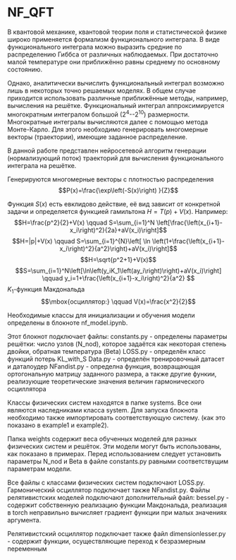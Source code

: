 # NF_QFT
В квантовой механике, квантовой теории поля и статистической физике широко применяется формализм функционального интеграла. 
В виде функционального интеграла можно выразить средние по распределению Гиббса от различных наблюдаемых. 
При достаточно малой температуре они приближённо равны среднему по основному состоянию. 
	
Однако, аналитически вычислить функциональный интеграл возможно лишь в некоторых точно решаемых моделях. 
В общем случае приходится использовать различные приближённые методы, например, вычисления на решётке. 
Функциональный интеграл аппроксимируется многократным интегралом большой ($2^4$--$2^{10}$) размерности. 
Многократные интегралы вычисляются далее с помощью метода Монте-Карло. 
Для этого необходимо генерировать многомерные векторы (траектории), имеющие заданное распределение.

В данной работе представлен нейросетевой алгоритм генерации (нормализующий поток) траекторий для вычисления функционального интеграла на решётке.

Генерируются многомерные векторы с плотностью распределения 
$$P(x)=\frac{\exp\left(-S(x)\right) }{Z}$$

Функция $S(x)$ есть евклидово действие, её вид зависит от конкретной задачи и определяется функцией гамильтона $H=T(p)+V(x)$. 
Например:
$$H=\frac{p^2}{2}+V(x) \qquad S=\sum_{i=1}^N \left[\frac{\left(x_{i+1}-x_i\right)^2}{2a}+aV(x_i)\right]$$
$$H=|p|+V(x) \qquad S=\sum_{i=1}^{N}\left[ \ln \left(1+\frac{\left(x_{i+1}-x_i\right)^2}{a^2}\right)+aV(x_i)\right]$$
$$H=\sqrt{p^2+1}+V(x)$$
$$S=\sum_{i=1}^N\left[\ln\left(y_iK_1\left(ay_i\right)\right)+aV(x_i)\right]      \qquad y_i=1+\frac{\left(x_{i+1}-x_i\right)^2}{a^2} $$
$K_1$-функция Макдональда
$$\mbox{осциллятор:} \qquad V(x)=\frac{x^2}{2}$$





Необходимые классы для инициализации и обучения модели определены в блокноте nf_model.ipynb. 

Этот блокнот подключает файлы:
constants.py - определены параметры решётки: число узлов (N_nod), которое задаётся как некоторая степень двойки, обратная температура (Beta)
LOSS.py - определён класс функций потерь KL_with_S
Data.py - определён тренировочный датасет и даталоудер
NFandist.py - определна функция, возвращающая ортогональную матрицу заданного размера, а также другие функии, реализующие теоретические значения величин гармонического осциллятора


Классы физических систем находятся в папке systems. Все они являются наследниками класса system. 
Для запуска блокнота необходимо также импортировать соответствующую систему. (как это показано в example1 и example2).

Папка weights содержит веса обученных моделей для разных физических систем и решёток. Эти модели могут быть использованы, как показано в примерах. Перед использованием следует установить параметры N_nod и Beta в файле constants.py равными соответствущим параметрам модели.

Все файлы с классами физических систем подключают LOSS.py. Гармонический осциллятор подключает также NFandist.py.
Файлы релятивистских моделей подключают дополнительный файл: 
bessel.py - содержит собственную реализацию функции Макдональда, реализация в torch неправильно вычисляет градиент функции при малых значениях аргумента.

Релятивистский осциллятор подключает также файл
dimensionlesser.py - содержит функции, осуществляющие переход к безразмерным переменным
